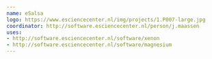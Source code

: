 ```yaml
---
name: eSalsa
logo: https://www.esciencecenter.nl/img/projects/1.P007-large.jpg
coordinator: http://software.esciencecenter.nl/person/j.maassen
uses:
- http://software.esciencecenter.nl/software/xenon
- http://software.esciencecenter.nl/software/magnesium
---
```

